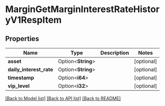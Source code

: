 # MarginGetMarginInterestRateHistoryV1RespItem

## Properties

Name | Type | Description | Notes
------------ | ------------- | ------------- | -------------
**asset** | Option<**String**> |  | [optional]
**daily_interest_rate** | Option<**String**> |  | [optional]
**timestamp** | Option<**i64**> |  | [optional]
**vip_level** | Option<**i32**> |  | [optional]

[[Back to Model list]](../README.md#documentation-for-models) [[Back to API list]](../README.md#documentation-for-api-endpoints) [[Back to README]](../README.md)



